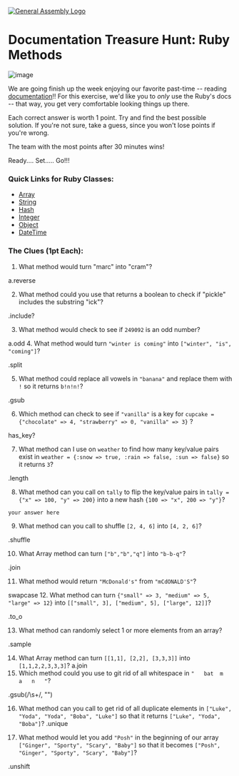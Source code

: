 [![General Assembly Logo](https://camo.githubusercontent.com/1a91b05b8f4d44b5bbfb83abac2b0996d8e26c92/687474703a2f2f692e696d6775722e636f6d2f6b6538555354712e706e67)](https://generalassemb.ly/education/web-development-immersive)

# Documentation Treasure Hunt: Ruby Methods

![image](http://www.nothomesyndrome.com/uploads/2/1/0/0/21007102/281547392.jpg?405)

We are going finish up the week enjoying our favorite past-time -- reading [ documentation](http://ruby-doc.org/)!!
For this exercise, we'd like you to _only_ use the Ruby's docs -- that way, you get
very comfortable looking things up there.

Each correct answer is worth 1 point. Try and find the best possible solution. If you're not sure, take a guess, since you won't lose points if you're wrong.

The team with the most points after 30 minutes wins!

Ready.... Set..... Go!!!

### Quick Links for Ruby Classes:
- [Array](http://ruby-doc.org/core-2.3.0/Array.html)
- [String](http://ruby-doc.org/core-2.3.0/String.html)
- [Hash](http://ruby-doc.org/core-2.3.0/Hash.html)
- [Integer](http://ruby-doc.org/core-2.3.0/Integer.html)
- [Object](http://ruby-doc.org/core-2.3.0/Object.html)
- [DateTime](http://ruby-doc.org/stdlib-2.3.0/libdoc/date/rdoc/DateTime.html)

### The Clues (1pt Each):

1.   What method would turn "marc" into "cram"?

 a.reverse

2.   What method could you use that returns a boolean to check if "pickle" includes the substring "ick"?

 .include?

3.  What method would check to see if `249092` is an odd number?

a.odd
4.   What method would turn `"winter is coming"` into `["winter", "is", "coming"]`?

.split

5.   What method could replace all vowels in `"banana"` and replace them with `!` so it returns `b!n!n!`?

 .gsub

6.  Which method can check to see if `"vanilla"` is a key for `cupcake = {"chocolate" => 4, "strawberry" => 0, "vanilla" => 3}` ?

  has_key?

7.   What method can I use on `weather` to find how many key/value pairs exist in `weather = {:snow => true, :rain => false, :sun => false}` so it returns `3`?

.length

8.  What method can you call on `tally` to flip the key/value pairs in `tally = {"x" => 100, "y" => 200}` into  a new hash `{100 => "x", 200 => "y"}`?

  ```
  your answer here
  ```

9.   What method can you call to shuffle `[2, 4, 6]` into `[4, 2, 6]`?

  .shuffle

10.  What Array method can turn `["b","b","q"]` into `"b-b-q"`?

.join

11.   What method would return `"McDonald's"` from `"mCdONALD'S"`?

 swapcase
12.   What method can turn `{"small" => 3, "medium" => 5, "large" => 12}` into `[["small", 3], ["medium", 5], ["large", 12]]`?

 .to_o

13.   What method can randomly select 1 or more elements from an array?

.sample

14. What Array method can turn `[[1,1], [2,2], [3,3,3]]` into `[1,1,2,2,3,3,3]`?
a.join
15. Which method could you use to git rid of all whitespace in `"   bat  m   a   n   "`?

 .gsub(/\s+/, "")

16. What method can you call to get rid of all duplicate elements in `["Luke", "Yoda", "Yoda", "Boba", "Luke"]` so that it returns `["Luke", "Yoda", "Boba"]`?
.unique

17. What method would let you add `"Posh"` in the beginning of our array `["Ginger", "Sporty", "Scary", "Baby"]` so that it becomes `["Posh", "Ginger", "Sporty", "Scary", "Baby"]`?

 .unshift
